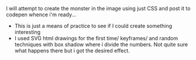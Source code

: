 I will attempt to create the monster in the image using just CSS and post it to
codepen whence i'm ready...

- This is just a means of practice to see if I could create something interesting
- I used SVG html drawings for the first time/ keyframes/ and random techniques with box
shadow where i divide the numbers. Not quite sure what happens there but i got the desired effect.
